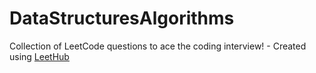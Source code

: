 # DataStructuresAlgorithms
Collection of LeetCode questions to ace the coding interview! - Created using [LeetHub](https://github.com/QasimWani/LeetHub)
